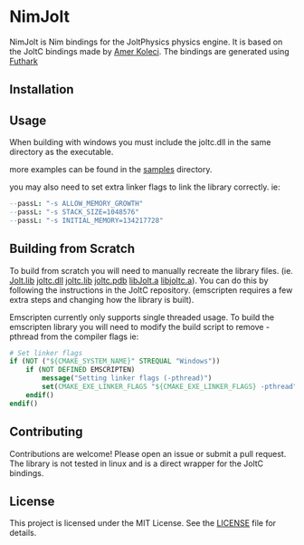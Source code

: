 # NimJolt

NimJolt is Nim bindings for the JoltPhysics physics engine. It is based on the JoltC bindings made by [Amer Koleci](https://github.com/amerkoleci/joltc). The bindings are generated using [Futhark](https://github.com/PMunch/futhark)

## Installation

## Usage

When building with windows you must include the joltc.dll in the same directory as the executable.

more examples can be found in the [samples](samples) directory.

you may also need to set extra linker flags to link the library correctly. ie:

```nims
--passL: "-s ALLOW_MEMORY_GROWTH"
--passL: "-s STACK_SIZE=1048576"
--passL: "-s INITIAL_MEMORY=134217728"
```

## Building from Scratch

To build from scratch you will need to manually recreate the library files. (ie. [Jolt.lib](src/Jolt.lib) [joltc.dll](src/joltc.dll) [joltc.lib](src/joltc.lib) [joltc.pdb](src/joltc.pdb) [libJolt.a](src/libJolt.a) [libjoltc.a](src/libjoltc.a)). You can do this by following the instructions in the JoltC repository. (emscripten requires a few extra steps and changing how the library is built).

Emscripten currently only supports single threaded usage. To build the emscripten library you will need to modify the build script to remove -pthread from the compiler flags ie:

```cmake
# Set linker flags
if (NOT ("${CMAKE_SYSTEM_NAME}" STREQUAL "Windows"))
    if (NOT DEFINED EMSCRIPTEN)
        message("Setting linker flags (-pthread)")
        set(CMAKE_EXE_LINKER_FLAGS "${CMAKE_EXE_LINKER_FLAGS} -pthread")
    endif()
endif()
```

## Contributing

Contributions are welcome! Please open an issue or submit a pull request. The library is not tested in linux and is a direct wrapper for the JoltC bindings.

## License

This project is licensed under the MIT License. See the [LICENSE](LICENSE) file for details.
